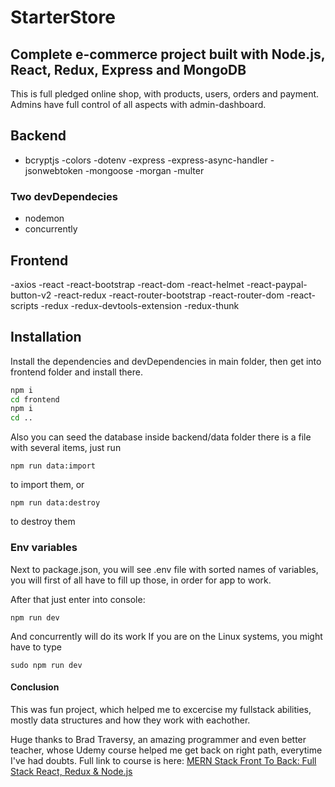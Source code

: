 # StarterStore

## Complete e-commerce project built with Node.js, React, Redux, Express and MongoDB

This is full pledged online shop, with products, users, orders and payment.
Admins have full control of all aspects with admin-dashboard.

## Backend

- bcryptjs -colors -dotenv -express -express-async-handler -jsonwebtoken
  -mongoose -morgan -multer

### Two devDependecies

- nodemon
- concurrently

## Frontend

-axios -react -react-bootstrap -react-dom -react-helmet -react-paypal-button-v2
-react-redux -react-router-bootstrap -react-router-dom -react-scripts -redux
-redux-devtools-extension -redux-thunk

## Installation

Install the dependencies and devDependencies in main folder, then get into
frontend folder and install there.

```sh
npm i
cd frontend
npm i
cd ..
```

Also you can seed the database inside backend/data folder there is a file with
several items, just run

```
npm run data:import
```

to import them, or

```
npm run data:destroy
```

to destroy them

### Env variables

Next to package.json, you will see .env file with sorted names of variables, you
will first of all have to fill up those, in order for app to work.

After that just enter into console:

```
npm run dev
```

And concurrently will do its work If you are on the Linux systems, you might
have to type

```
sudo npm run dev
```

#### Conclusion

This was fun project, which helped me to excercise my fullstack abilities,
mostly data structures and how they work with eachother.

Huge thanks to Brad Traversy, an amazing programmer and even better teacher,
whose Udemy course helped me get back on right path, everytime I've had doubts.
Full link to course is here:
[MERN Stack Front To Back: Full Stack React, Redux & Node.js](https://www.udemy.com/course/mern-stack-front-to-back/)
